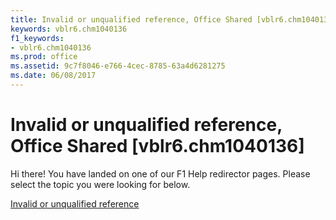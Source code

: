 ```yaml
---
title: Invalid or unqualified reference, Office Shared [vblr6.chm1040136]
keywords: vblr6.chm1040136
f1_keywords:
- vblr6.chm1040136
ms.prod: office
ms.assetid: 9c7f8046-e766-4cec-8785-63a4d6281275
ms.date: 06/08/2017
---
```



# Invalid or unqualified reference, Office Shared [vblr6.chm1040136]

Hi there! You have landed on one of our F1 Help redirector pages. Please select the topic you were looking for below.

[Invalid or unqualified reference](http://msdn.microsoft.com/library/1736db2c-b554-f11d-aa39-9978a0a09db6%28Office.15%29.aspx)

